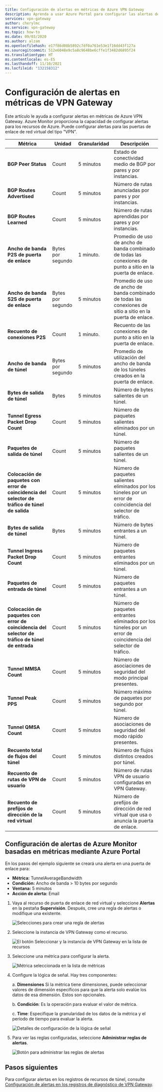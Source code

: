 ```yaml
---
title: Configuración de alertas en métricas de Azure VPN Gateway
description: Aprenda a usar Azure Portal para configurar las alertas de Azure Monitor basadas en métricas para puertas de enlace de VPN de red virtual.
services: vpn-gateway
author: cherylmc
ms.service: vpn-gateway
ms.topic: how-to
ms.date: 09/03/2020
ms.author: alzam
ms.openlocfilehash: e17f86d08b5892c7df0a761e53e1f16dd43f127a
ms.sourcegitcommit: 512e6048e9c5a8c9648be6cffe1f3482d6895f24
ms.translationtype: HT
ms.contentlocale: es-ES
ms.lasthandoff: 11/10/2021
ms.locfileid: "132158312"
---
```

# <a name="set-up-alerts-on-vpn-gateway-metrics"></a>Configuración de alertas en métricas de VPN Gateway

Este artículo le ayuda a configurar alertas en métricas de Azure VPN Gateway. Azure Monitor proporciona la capacidad de configurar alertas para los recursos de Azure. Puede configurar alertas para las puertas de enlace de red virtual del tipo "VPN".

| **Métrica**                                 | **Unidad**     | **Granularidad**     | **Descripción**                                                                         |
| -------------------------------------------| ------------ | ------------------- | --------------------------------------------------------------------------------------- |
| **BGP Peer Status**                        | Count        | 5 minutos           | Estado de conectividad medio de BGP por pares y por instancias.                              |
| **BGP Routes Advertised**                  | Count        | 5 minutos           | Número de rutas anunciadas por pares y por instancias.                                  |
| **BGP Routes Learned**                     | Count        | 5 minutos           | Número de rutas aprendidas por pares y por instancias.                                     |
| **Ancho de banda P2S de puerta de enlace**                  | Bytes por segundo      | 1 minuto.            | Promedio de uso de ancho de banda combinado de todas las conexiones de punto a sitio en la puerta de enlace. |
| **Ancho de banda S2S de puerta de enlace**                  | Bytes por segundo      | 5 minutos           | Promedio de uso de ancho de banda combinado de todas las conexiones de sitio a sitio en la puerta de enlace.  |
| **Recuento de conexiones P2S**                   | Count        | 1 minuto.            | Recuento de las conexiones de punto a sitio en la puerta de enlace.                                      |
| **Ancho de banda de túnel**                       | Bytes por segundo      | 5 minutos           | Promedio de utilización del ancho de banda de los túneles creados en la puerta de enlace.                        |
| **Bytes de salida de túnel**                    | Bytes        | 5 minutos           | Número de bytes salientes de un túnel.                                                 |
| **Tunnel Egress Packet Drop Count**        | Count        | 5 minutos           | Número de paquetes salientes eliminados por un túnel.                                         |
| **Paquetes de salida de túnel**                  | Count        | 5 minutos           | Número de paquetes salientes de un túnel.                                               |
| **Colocación de paquetes con error de coincidencia del selector de tráfico de túnel de salida**  | Count        | 5 minutos           | Número de paquetes salientes eliminados por los túneles por un error de coincidencia del selector de tráfico.      |
| **Bytes de salida de túnel**                   | Bytes        | 5 minutos           | Número de bytes entrantes a un túnel.                                                   |
| **Tunnel Ingress Packet Drop Count**       | Count        | 5 minutos           | Número de paquetes entrantes eliminados por un túnel.                                         |
| **Paquetes de entrada de túnel**                 | Count        | 5 minutos           | Número de paquetes entrantes a un túnel.                                                 |
| **Colocación de paquetes con error de coincidencia del selector de tráfico de túnel de entrada** | Count        | 5 minutos           | Número de paquetes entrantes eliminados por los túneles por un error de coincidencia del selector de tráfico.      |
| **Tunnel MMSA Count**                      | Count        | 5 minutos           | Número de asociaciones de seguridad del modo principal presentes.                                      |
| **Tunnel Peak PPS**                        | Count        | 5 minutos           | Número máximo de paquetes por segundo por túnel.                                            |
| **Tunnel QMSA Count**                      | Count        | 5 minutos           | Número de asociaciones de seguridad del modo rápido presentes.                                     |
| **Recuento total de flujos del túnel**                | Count        | 5 minutos           | Número de flujos distintos creados por túnel.                                            |
| **Recuento de rutas de VPN de usuario**                   | Count        | 5 minutos           | Número de rutas VPN de usuario configuradas en VPN Gateway.                                |
| **Recuento de prefijos de dirección de la red virtual**              | Count        | 5 minutos           | Número de prefijos de dirección de red virtual que usa o anuncia la puerta de enlace.                |

## <a name="set-up-azure-monitor-alerts-based-on-metrics-by-using-the-azure-portal"></a><a name="setup"></a>Configuración de alertas de Azure Monitor basadas en métricas mediante Azure Portal

En los pasos del ejemplo siguiente se creará una alerta en una puerta de enlace para:

- **Métrica:** TunnelAverageBandwidth
- **Condición:** Ancho de banda > 10 bytes por segundo
- **Ventana:** 5 minutos
- **Acción de alerta:** Email



1. Vaya al recurso de puerta de enlace de red virtual y seleccione **Alertas** en la pestaña **Supervisión**. Después, cree una regla de alertas o modifique una existente.

   ![Selecciones para crear una regla de alertas](./media/vpn-gateway-howto-setup-alerts-virtual-network-gateway-metric/metric-alert1.png "Crear")

2. Seleccione la instancia de VPN Gateway como el recurso.

   ![El botón Seleccionar y la instancia de VPN Gateway en la lista de recursos](./media/vpn-gateway-howto-setup-alerts-virtual-network-gateway-metric/metric-alert2.png "Seleccionar")

3. Seleccione una métrica para configurar la alerta.

   ![Métrica seleccionada en la lista de métricas](./media/vpn-gateway-howto-setup-alerts-virtual-network-gateway-metric/metric-alert3.png "Seleccionar")
4. Configure la lógica de señal. Hay tres componentes:

    a. **Dimensiones** Si la métrica tiene dimensiones, puede seleccionar valores de dimensión específicos para que la alerta solo evalúe los datos de esa dimensión. Estos son opcionales.

    b. **Condición**: Es la operación para evaluar el valor de métrica.

    c. **Time**: Especifique la granularidad de los datos de la métrica y el período de tiempo para evaluar la alerta.

   ![Detalles de configuración de la lógica de señal](./media/vpn-gateway-howto-setup-alerts-virtual-network-gateway-metric/metric-alert4.png "Seleccionar")

5. Para ver las reglas configuradas, seleccione **Administrar reglas de alertas**.

   ![Botón para administrar las reglas de alertas](./media/vpn-gateway-howto-setup-alerts-virtual-network-gateway-metric/metric-alert8.png "Seleccionar")

## <a name="next-steps"></a>Pasos siguientes

Para configurar alertas en los registros de recursos de túnel, consulte [Configuración de alertas en los registros de diagnóstico de VPN Gateway](vpn-gateway-howto-setup-alerts-virtual-network-gateway-log.md).
